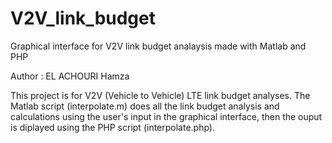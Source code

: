 # V2V_link_budget
Graphical interface for V2V link budget analaysis made with Matlab and PHP

Author : EL ACHOURI Hamza

This project is for V2V (Vehicle to Vehicle) LTE link budget analyses.
The Matlab script (interpolate.m) does all the link budget analysis and calculations using
the user's input in the graphical interface, then the ouput is diplayed using the PHP script (interpolate.php).
